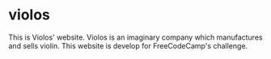 # violos
This is Violos' website. Violos is an imaginary company which manufactures and sells violin. This website is develop for FreeCodeCamp's challenge.
